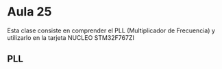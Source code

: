 <h1>Aula 25</h1>

Esta clase consiste en comprender el PLL (Multiplicador de Frecuencia) y utilizarlo en la tarjeta NUCLEO STM32F767ZI

<h2>PLL</h2>